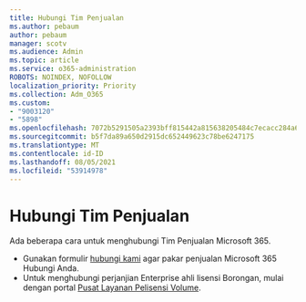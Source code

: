 ```yaml
---
title: Hubungi Tim Penjualan
ms.author: pebaum
author: pebaum
manager: scotv
ms.audience: Admin
ms.topic: article
ms.service: o365-administration
ROBOTS: NOINDEX, NOFOLLOW
localization_priority: Priority
ms.collection: Adm_O365
ms.custom:
- "9003120"
- "5898"
ms.openlocfilehash: 7072b5291505a2393bff815442a815638205484c7ecacc284a6fc52229fee470
ms.sourcegitcommit: b5f7da89a650d2915dc652449623c78be6247175
ms.translationtype: MT
ms.contentlocale: id-ID
ms.lasthandoff: 08/05/2021
ms.locfileid: "53914978"
---
```

# <a name="contact-the-sales-team"></a>Hubungi Tim Penjualan

Ada beberapa cara untuk menghubungi Tim Penjualan Microsoft 365.

- Gunakan formulir [hubungi kami](https://go.microsoft.com/fwlink/p/?LinkId=518644&clcid=0x0409)  agar pakar penjualan Microsoft 365 Hubungi Anda.
- Untuk menghubungi perjanjian Enterprise ahli lisensi Borongan, mulai dengan portal [Pusat Layanan Pelisensi Volume](https://go.microsoft.com/fwlink/p/?LinkId=329762).
